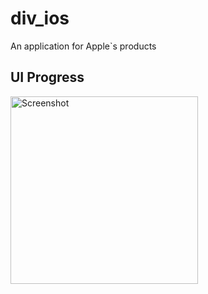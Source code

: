 # div_ios
An application for Apple`s products

## UI Progress

<div style="display: flex;">
  <img src="https://github.com/div-cz/div_ios/assets/107038196/fd911370-95ed-4155-b482-5f8637ce9fd9" alt="Screenshot" width="300" />
</div>

